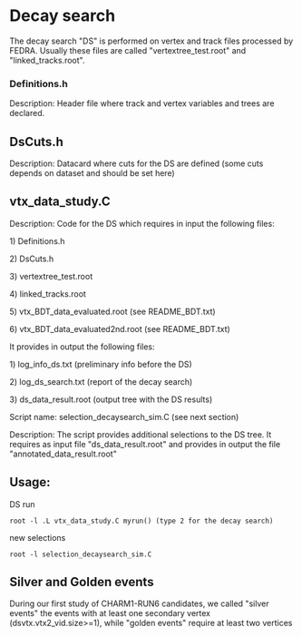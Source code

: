 # Decay search

The decay search "DS" is performed on vertex and track files processed by FEDRA. Usually these files are called "vertextree\_test.root" and "linked\_tracks.root".

### Definitions.h&#x20;

Description: Header file where track and vertex variables and trees are declared.

## DsCuts.h&#x20;

Description: Datacard where cuts for the DS are defined (some cuts depends on dataset and should be set here)

## vtx\_data\_study.C&#x20;

Description: Code for the DS which requires in input the following files:&#x20;

1\) Definitions.h&#x20;

2\) DsCuts.h&#x20;

3\) vertextree\_test.root&#x20;

4\) linked\_tracks.root

&#x20;5\) vtx\_BDT\_data\_evaluated.root (see README\_BDT.txt)

&#x20;6\) vtx\_BDT\_data\_evaluated2nd.root (see README\_BDT.txt)

It provides in output the following files:

1\) log\_info\_ds.txt (preliminary info before the DS)

2\) log\_ds\_search.txt (report of the decay search)

3\) ds\_data\_result.root (output tree with the DS results)

Script name: selection\_decaysearch\_sim.C (see next section)

&#x20;Description: The script provides additional selections to the DS tree. It requires as input file "ds\_data\_result.root" and provides in output the file "annotated\_data\_result.root"

## Usage:

DS run

`root -l .L vtx_data_study.C myrun() (type 2 for the decay search)`

new selections

`root -l selection_decaysearch_sim.C`



## Silver and Golden events

During our first study of CHARM1-RUN6 candidates, we called "silver events" the events with at least one secondary vertex (dsvtx.vtx2\_vid.size>=1), while "golden events" require at least two vertices

